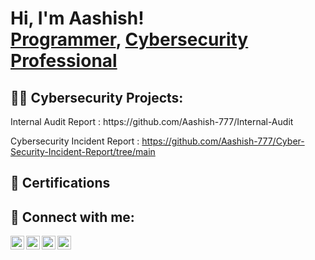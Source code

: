 <h1>Hi, I'm Aashish! <br/><a href="https://github.com">Programmer</a>, <a href="https://www.linkedin.com">Cybersecurity Professional</a>

<h2>👨‍💻 Cybersecurity Projects:</h2>
Internal Audit Report : https://github.com/Aashish-777/Internal-Audit

Cybersecurity Incident Report : https://github.com/Aashish-777/Cyber-Security-Incident-Report/tree/main
<h2> 📜 Certifications </h2>


<h2> 🤳 Connect with me:</h2>

[<img align="left" alt="AashishKhatri | YouTube" width="22px" src="https://cdn.jsdelivr.net/npm/simple-icons@v3/icons/youtube.svg" />][youtube]
[<img align="left" alt="AashishKhatri | Twitter" width="22px" src="https://cdn.jsdelivr.net/npm/simple-icons@v3/icons/twitter.svg" />][twitter]
[<img align="left" alt="AashishKhatri | LinkedIn" width="22px" src="https://cdn.jsdelivr.net/npm/simple-icons@v3/icons/linkedin.svg" />][linkedin]
[<img align="left" alt="AashishKhatri | Instagram" width="22px" src="https://cdn.jsdelivr.net/npm/simple-icons@v3/icons/instagram.svg" />][instagram]

[twitter]: https://twitter.com
[youtube]: https://www.youtube.com/@aashish_khatri1
[instagram]: https://www.instagram.com/aashish_khatri1/
[linkedin]: https://www.linkedin.com/

<!--
**joshmadakor1/joshmadakor1** is a ✨ _special_ ✨ repository because its `README.md` (this file) appears on your GitHub profile.

Here are some ideas to get you started:

- 🔭 I’m currently working on ...
- 🌱 I’m currently learning ...
- 👯 I’m looking to collaborate on ...
- 🤔 I’m looking for help with ...
- 💬 Ask me about ...
- 📫 How to reach me: ...
- 😄 Pronouns: ...
- ⚡ Fun fact: ...
-->
